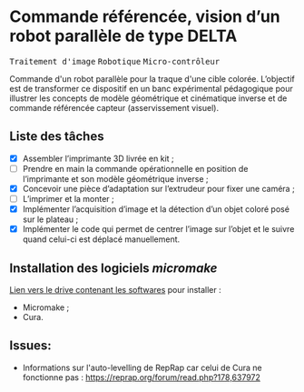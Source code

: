 # Commande référencée, vision d’un robot parallèle de type DELTA
<tt>Traitement d'image</tt> <tt>Robotique</tt> <tt>Micro-contrôleur</tt>

Commande d'un robot parallèle pour la traque d'une cible colorée.  L’objectif est de transformer ce dispositif en un banc expérimental pédagogique pour illustrer les concepts de modèle géométrique et cinématique inverse et de commande référencée capteur (asservissement visuel).

## Liste des tâches
- [x] Assembler l’imprimante 3D livrée en kit ;
- [ ] Prendre en main la commande opérationnelle en position de l’imprimante et son modèle géométrique inverse ;
- [x] Concevoir une pièce d’adaptation sur l’extrudeur pour fixer une caméra ;
- [ ] L’imprimer et la monter ;
- [x] Implémenter l’acquisition d’image et la détection d’un objet coloré posé sur le plateau ;
- [x] Implémenter le code qui permet de centrer l’image sur l’objet et le suivre quand celui-ci est déplacé manuellement.

## Installation des logiciels _micromake_
[Lien vers le drive contenant les softwares](https://drive.google.com/drive/folders/0B1DQUrzkDP-tNDU0NXhVcGhlc0k) pour installer :
- Micromake ;
- Cura.

## Issues: 
  - Informations sur l'auto-levelling de RepRap car celui de Cura ne fonctionne pas : https://reprap.org/forum/read.php?178,637972
